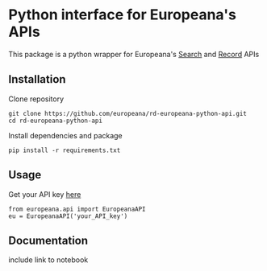 # Python interface for Europeana's APIs

This package is a python wrapper for Europeana's [Search](https://pro.europeana.eu/page/search) and [Record](https://pro.europeana.eu/page/record) APIs


## Installation

Clone repository
```
git clone https://github.com/europeana/rd-europeana-python-api.git
cd rd-europeana-python-api
```
Install dependencies and package
```
pip install -r requirements.txt

```


## Usage

Get your API key [here](https://pro.europeana.eu/pages/get-api)

```
from europeana.api import EuropeanaAPI 
eu = EuropeanaAPI('your_API_key')

```

## Documentation


include link to notebook
